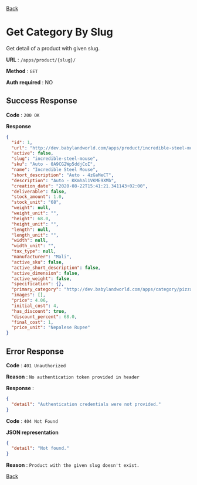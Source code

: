 [Back](../README.md)

# Get Category By Slug

Get detail of a product with given slug.

**URL** : `/apps/product/{slug}/`

**Method** : `GET`

**Auth required** : NO

## Success Response

**Code** : `200 OK`

**Response**

```json
{
  "id": 1,
  "url": "http://dev.babylandworld.com/apps/product/incredible-steel-mouse/",
  "active": false,
  "slug": "incredible-steel-mouse",
  "sku": "Auto - 0A9CG2Wp5ddjCoI",
  "name": "Incredible Steel Mouse",
  "short_description": "Auto - 4zGaMeCT",
  "description": "Auto - KKmhal1VKME9XMb",
  "creation_date": "2020-08-22T15:41:21.341143+02:00",
  "deliverable": false,
  "stock_amount": 1.0,
  "stock_unit": "68",
  "weight": null,
  "weight_unit": "",
  "height": 68.0,
  "height_unit": "",
  "length": null,
  "length_unit": "",
  "width": null,
  "width_unit": "",
  "tax_type": null,
  "manufacturer": "Mali",
  "active_sku": false,
  "active_short_description": false,
  "active_dimension": false,
  "active_weight": false,
  "specification": {},
  "primary_category": "http://dev.babylandworld.com/apps/category/pizza/",
  "images": [],
  "price": 4.06,
  "initial_cost": 4,
  "has_discount": true,
  "discount_percent": 68.0,
  "final_cost": 1,
  "price_unit": "Nepalese Rupee"
}
```

## Error Response

**Code** : `401 Unauthorized`

**Reason** : `No authentication token provided in header`

**Response** :

```json
{
  "detail": "Authentication credentials were not provided."
}
```

**Code** : `404 Not Found`

**JSON representation**

```json
{
  "detail": "Not found."
}
```

**Reason** : `Product with the given slug doesn't exist.`

[Back](../README.md)
